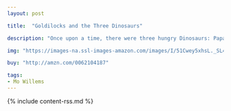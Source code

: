 ```yaml
---
layout: post

title:  "Goldilocks and the Three Dinosaurs"

description: "Once upon a time, there were three hungry Dinosaurs: Papa Dinosaur, Mama Dinosaur…and a Dinosaur who happened to be visiting from Norway. One day—<em>for no particular reason</em>—they decided to tidy up their house, make the beds, and prepare pudding of varying temperatures. And then—<em>for no particular reason</em>—they decided to go…someplace else. They were definitely not setting a trap for some succulent, unsupervised little girl."

img: "https://images-na.ssl-images-amazon.com/images/I/51Cwey5xhsL._SL480_.jpg"

buy: "http://amzn.com/0062104187"

tags:
- Mo Willems
---
```


{% include content-rss.md %}